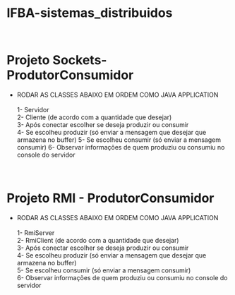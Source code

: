 # IFBA-sistemas_distribuidos <br><br>

# Projeto Sockets-ProdutorConsumidor

- RODAR AS CLASSES ABAIXO EM ORDEM COMO JAVA APPLICATION <br><br>
1- Servidor <br>
2- Cliente (de acordo com a quantidade que desejar) <br>
3- Após conectar escolher se deseja produzir ou consumir <br>
4- Se escolheu produzir (só enviar a mensagem que desejar que armazena no buffer)
5- Se escolheu consumir (só enviar a mensagem consumir)
6- Observar informações de quem produziu ou consumiu no console do servidor <br><br><br>



# Projeto RMI - ProdutorConsumidor
- RODAR AS CLASSES ABAIXO EM ORDEM COMO JAVA APPLICATION <br><br>
1- RmiServer <br>
2- RmiClient (de acordo com a quantidade que desejar) <br>
3- Após conectar escolher se deseja produzir ou consumir <br>
4- Se escolheu produzir (só enviar a mensagem que desejar que armazena no buffer) <br>
5- Se escolheu consumir (só enviar a mensagem consumir) <br>
6- Observar informações de quem produziu ou consumiu no console do servidor <br><br><br>
